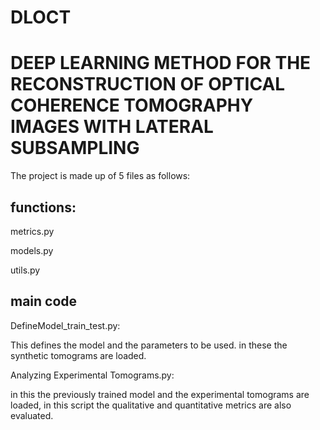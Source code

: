 # DLOCT
# DEEP LEARNING METHOD FOR THE RECONSTRUCTION OF OPTICAL COHERENCE TOMOGRAPHY IMAGES WITH LATERAL SUBSAMPLING

The project is made up of 5 files as follows:

## functions:

metrics.py

models.py

utils.py

## main code

DefineModel_train_test.py:

This defines the model and the parameters to be used. in these the synthetic tomograms are loaded.


Analyzing Experimental Tomograms.py:

in this the previously trained model and the experimental tomograms are loaded, in this script the qualitative and quantitative metrics are also evaluated.

